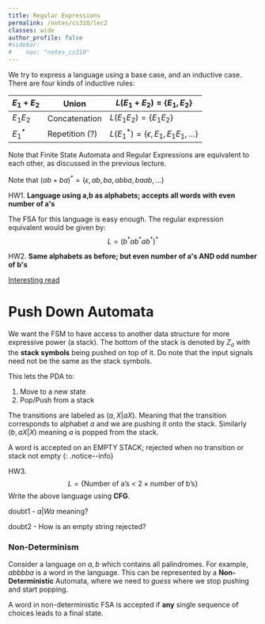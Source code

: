 ```yaml
---
title: Regular Expressions
permalink: /notes/cs310/lec2
classes: wide
author_profile: false
#sidebar:
#    nav: "notes_cs310"
---
```


<script type="text/javascript" src="https://code.jquery.com/jquery-1.7.1.min.js"></script>

<script type="text/x-mathjax-config">
  MathJax.Hub.Config({
    tex2jax: {
      inlineMath: [ ['$','$'], ["\\(","\\)"] ],
      processEscapes: true
    }
  });
</script>
<script type="text/javascript" async src="https://cdnjs.cloudflare.com/ajax/libs/mathjax/2.7.5/latest.js?config=TeX-MML-AM_CHTML" async></script>

<!-- Notes Begin from here -->

We try to express a language using a base case, and an inductive case. There are four kinds of inductive rules:

| $E_1 + E_2$ | Union          | $L(E_1+E_2) = \{E_1, E_2\}$                    |
| ----------- | -------------- | ---------------------------------------------- |
| $E_1 E_2$   | Concatenation  | $L(E_1E_2) = \{E_1E_2\}$                       |
| $E_1^*$     | Repetition (?) | $L(E_1^*) = \{\epsilon, E_1, E_1E_1, \ldots\}$ |

Note that Finite State Automata and Regular Expressions are equivalent to each other, as discussed in the previous lecture.

Note that $(ab+ba)^* = \{ \epsilon, ab, ba, abba, baab, \ldots\}$



HW1. **Language using a,b as alphabets; accepts all words with even number of a's**

The FSA for this language is easy enough. The regular expression equivalent would be given by:
$$
L = (b^*ab^*ab^*)^*
$$


HW2. **Same alphabets as before; but even number of a's AND odd number of b's**

[Interesting read](https://www.geeksforgeeks.org/generating-regular-expression-from-finite-automata/)



# Push Down Automata

We want the FSM to have access to another data structure for more expressive power (a stack). The bottom of the stack is denoted by $Z_o$ with the **stack symbols** being pushed on top of it. Do note that the input signals need not be the same as the stack symbols.

This lets the PDA to:

1. Move to a new state
2. Pop/Push from a stack

The transitions are labeled as $(a,X\vert aX)$. Meaning that the transition corresponds to alphabet $a$ and we are pushing it onto the stack. Similarly $(b,aX\vert X)$ meaning $a$ is popped from the stack. 

A word is accepted on an EMPTY STACK; rejected when no transition or stack not empty
{: .notice--info}

HW3.
$$
L = \{ \text{Number of a's < 2}\times\text{number of b's} \}
$$
Write the above language using **CFG**.



doubt1 - $a\vert Wa$ meaning?

doubt2 - How is an empty string rejected?



### Non-Determinism

Consider a language on $a,b$ which contains all palindromes. For example, $abbbba$ is a word in the language. This can be represented by a **Non-Deterministic** Automata, where we need to *guess* where we stop pushing and start popping.

A word in non-deterministic FSA is accepted if **any** single sequence of choices leads to a final state.